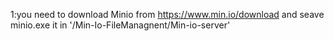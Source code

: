 1:you need to download Minio from https://www.min.io/download
and seave minio.exe it in '/Min-Io-FileManagnent/Min-io-server'